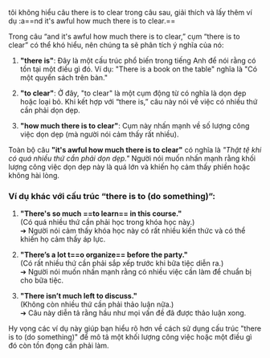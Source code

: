 tôi không hiểu câu there is to clear trong câu sau, giải thích và lấy thêm ví dụ :a==nd it's awful how much there is to clear.==


Trong câu “and it's awful how much there is to clear,” cụm “there is to clear” có thể khó hiểu, nên chúng ta sẽ phân tích ý nghĩa của nó:

1. **"there is"**: Đây là một cấu trúc phổ biến trong tiếng Anh để nói rằng có tồn tại một điều gì đó. Ví dụ: "There is a book on the table" nghĩa là "Có một quyển sách trên bàn."

2. **"to clear"**: Ở đây, "to clear" là một cụm động từ có nghĩa là dọn dẹp hoặc loại bỏ. Khi kết hợp với “there is,” câu này nói về việc có nhiều thứ cần phải dọn dẹp.

3. **"how much there is to clear"**: Cụm này nhấn mạnh về số lượng công việc dọn dẹp (mà người nói cảm thấy rất nhiều).

Toàn bộ câu **"it's awful how much there is to clear"** có nghĩa là *"Thật tệ khi có quá nhiều thứ cần phải dọn dẹp."* Người nói muốn nhấn mạnh rằng khối lượng công việc dọn dẹp này là quá lớn và khiến họ cảm thấy phiền hoặc không hài lòng.

### Ví dụ khác với cấu trúc “there is to (do something)”:
1. **"There's so much ==to learn== in this course."**  
   (Có quá nhiều thứ cần phải học trong khóa học này.)  
   ➔ Người nói cảm thấy khóa học này có rất nhiều kiến thức và có thể khiến họ cảm thấy áp lực.

2. **"There’s a lot t==o organize== before the party."**  
   (Có rất nhiều thứ cần phải sắp xếp trước khi bữa tiệc diễn ra.)  
   ➔ Người nói muốn nhấn mạnh rằng có nhiều việc cần làm để chuẩn bị cho bữa tiệc.

3. **"There isn’t much left to discuss."**  
   (Không còn nhiều thứ cần phải thảo luận nữa.)  
   ➔ Câu này diễn tả rằng hầu như mọi vấn đề đã được thảo luận xong.

Hy vọng các ví dụ này giúp bạn hiểu rõ hơn về cách sử dụng cấu trúc "there is to (do something)" để mô tả một khối lượng công việc hoặc một điều gì đó còn tồn đọng cần phải làm.